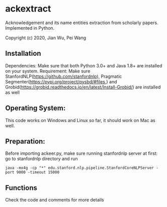 # ackextract

Acknowledgement and its name entities extraction from scholarly papers. Implemented in Python.

Copyright (c) 2020, Jian Wu, Pei Wang

## Installation
Dependencies: Make sure that both Python 3.0+ and Java 1.8+ are installed on your system. 
Requirement: Make sure StanfordNLP(https://github.com/stanfordnlp), Pragmatic Segmenter(https://pypi.org/project/pysbd/#files,) and Grobid(https://grobid.readthedocs.io/en/latest/Install-Grobid/) are installed as well

## Operating System: 
This code works on Windows and Linux so far, it should work on Mac as well.

## Preparation:
Before importing ackeer.py, make sure running stanfordnlp server at first: 
go to stanfordnlp directory
and run 
```
java -mx4g -cp "*" edu.stanford.nlp.pipeline.StanfordCoreNLPServer -port 9000 -timeout 15000
```
## Functions
Check the code and comments for more details
